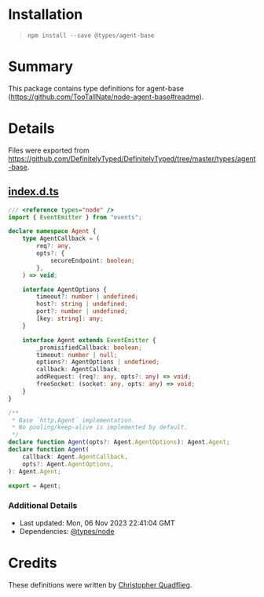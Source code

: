 # Installation
> `npm install --save @types/agent-base`

# Summary
This package contains type definitions for agent-base (https://github.com/TooTallNate/node-agent-base#readme).

# Details
Files were exported from https://github.com/DefinitelyTyped/DefinitelyTyped/tree/master/types/agent-base.
## [index.d.ts](https://github.com/DefinitelyTyped/DefinitelyTyped/tree/master/types/agent-base/index.d.ts)
````ts
/// <reference types="node" />
import { EventEmitter } from "events";

declare namespace Agent {
    type AgentCallback = (
        req?: any,
        opts?: {
            secureEndpoint: boolean;
        },
    ) => void;

    interface AgentOptions {
        timeout?: number | undefined;
        host?: string | undefined;
        port?: number | undefined;
        [key: string]: any;
    }

    interface Agent extends EventEmitter {
        _promisifiedCallback: boolean;
        timeout: number | null;
        options?: AgentOptions | undefined;
        callback: AgentCallback;
        addRequest: (req?: any, opts?: any) => void;
        freeSocket: (socket: any, opts: any) => void;
    }
}

/**
 * Base `http.Agent` implementation.
 * No pooling/keep-alive is implemented by default.
 */
declare function Agent(opts?: Agent.AgentOptions): Agent.Agent;
declare function Agent(
    callback: Agent.AgentCallback,
    opts?: Agent.AgentOptions,
): Agent.Agent;

export = Agent;

````

### Additional Details
 * Last updated: Mon, 06 Nov 2023 22:41:04 GMT
 * Dependencies: [@types/node](https://npmjs.com/package/@types/node)

# Credits
These definitions were written by [Christopher Quadflieg](https://github.com/Shinigami92).
